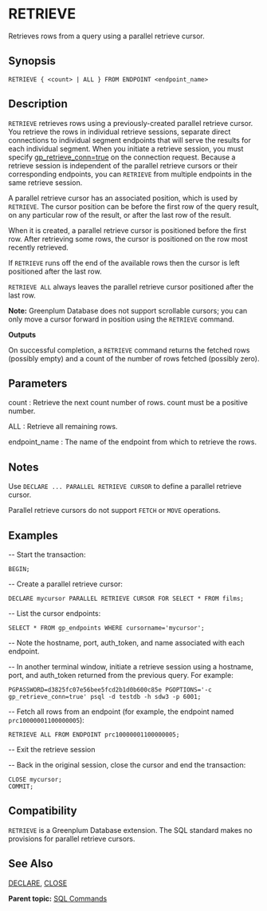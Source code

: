 # RETRIEVE 

Retrieves rows from a query using a parallel retrieve cursor.

## <a id="section2"></a>Synopsis 

``` {#sql_command_synopsis}
RETRIEVE { <count> | ALL } FROM ENDPOINT <endpoint_name>
```

## <a id="section3"></a>Description 

`RETRIEVE` retrieves rows using a previously-created parallel retrieve cursor. You retrieve the rows in individual retrieve sessions, separate direct connections to individual segment endpoints that will serve the results for each individual segment. When you initiate a retrieve session, you must specify [gp\_retrieve\_conn=true](../config_params/guc-list.html#gp_retrieve_conn) on the connection request. Because a retrieve session is independent of the parallel retrieve cursors or their corresponding endpoints, you can `RETRIEVE` from multiple endpoints in the same retrieve session.

A parallel retrieve cursor has an associated position, which is used by `RETRIEVE`. The cursor position can be before the first row of the query result, on any particular row of the result, or after the last row of the result.

When it is created, a parallel retrieve cursor is positioned before the first row. After retrieving some rows, the cursor is positioned on the row most recently retrieved.

If `RETRIEVE` runs off the end of the available rows then the cursor is left positioned after the last row.

`RETRIEVE ALL` always leaves the parallel retrieve cursor positioned after the last row.

**Note:** Greenplum Database does not support scrollable cursors; you can only move a cursor forward in position using the `RETRIEVE` command.

**Outputs**

On successful completion, a `RETRIEVE` command returns the fetched rows \(possibly empty\) and a count of the number of rows fetched \(possibly zero\).

## <a id="section5"></a>Parameters 

count
:   Retrieve the next count number of rows. count must be a positive number.

ALL
:   Retrieve all remaining rows.

endpoint\_name
:   The name of the endpoint from which to retrieve the rows.

## <a id="section6"></a>Notes 

Use `DECLARE ... PARALLEL RETRIEVE CURSOR` to define a parallel retrieve cursor.

Parallel retrieve cursors do not support `FETCH` or `MOVE` operations.

## <a id="section7"></a>Examples 

-- Start the transaction:

```
BEGIN;
```

-- Create a parallel retrieve cursor:

```
DECLARE mycursor PARALLEL RETRIEVE CURSOR FOR SELECT * FROM films;
```

-- List the cursor endpoints:

```
SELECT * FROM gp_endpoints WHERE cursorname='mycursor';
```

-- Note the hostname, port, auth\_token, and name associated with each endpoint.

-- In another terminal window, initiate a retrieve session using a hostname, port, and auth\_token returned from the previous query. For example:

```
PGPASSWORD=d3825fc07e56bee5fcd2b1d0b600c85e PGOPTIONS='-c gp_retrieve_conn=true' psql -d testdb -h sdw3 -p 6001;
```

-- Fetch all rows from an endpoint \(for example, the endpoint named `prc10000001100000005`\):

```
RETRIEVE ALL FROM ENDPOINT prc10000001100000005;
```

-- Exit the retrieve session

-- Back in the original session, close the cursor and end the transaction:

```
CLOSE mycursor;
COMMIT;
```

## <a id="section8"></a>Compatibility 

`RETRIEVE` is a Greenplum Database extension. The SQL standard makes no provisions for parallel retrieve cursors.

## <a id="section9"></a>See Also 

[DECLARE](DECLARE.html), [CLOSE](CLOSE.html)

**Parent topic:** [SQL Commands](../sql_commands/sql_ref.html)

